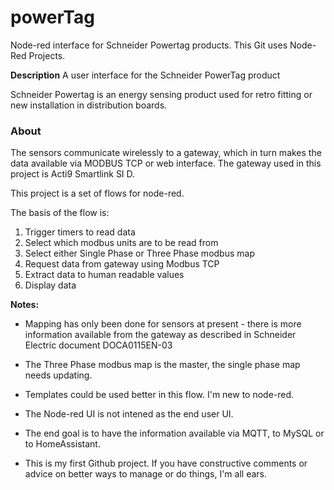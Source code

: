 powerTag
=========
 Node-red interface for Schneider Powertag products. This Git uses Node-Red Projects.
 
 **Description**
 A user interface for the Schneider PowerTag product

 Schneider Powertag is an energy sensing product used for retro fitting or new installation in distribution boards.
 ### About

 The sensors communicate wirelessly to a gateway, which in turn makes the data available via MODBUS TCP or web interface. The gateway used in this project is Acti9 Smartlink SI D.

 This project is a set of flows for node-red.

 The basis of the flow is:
 1. Trigger timers to read data
 2. Select which modbus units are to be read from
 3. Select either Single Phase or Three Phase modbus map
 4. Request data from gateway using Modbus TCP
 5. Extract data to human readable values
 6. Display data

 **Notes:**

 - Mapping has only been done for sensors at present - there is more information available from the gateway as described in Schneider Electric document DOCA0115EN-03

 - The Three Phase modbus map is the master, the single phase map needs updating. 
 - Templates could be used better in this flow. I'm new to node-red.
 - The Node-red UI is not intened as the end user UI.
 - The end goal is to have the information available via MQTT, to MySQL or to HomeAssistant.
 - This is my first Github project. If you have constructive comments or advice on better ways to manage or do things, I'm all ears.
